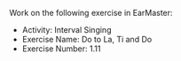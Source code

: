 Work on the following exercise in EarMaster:
- Activity: Interval Singing
- Exercise Name: Do to La, Ti and Do
- Exercise Number: 1.11
